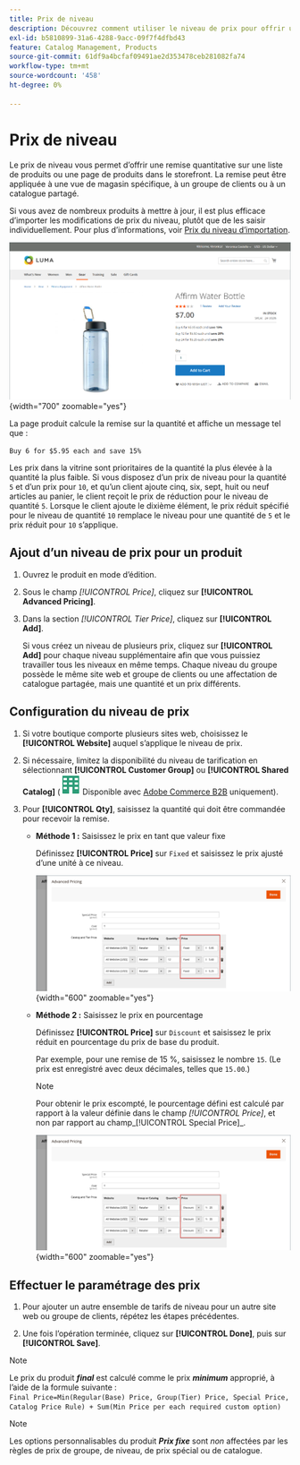 ```yaml
---
title: Prix de niveau
description: Découvrez comment utiliser le niveau de prix pour offrir une remise quantitative à partir d’une liste de produits ou d’une page de produits.
exl-id: b5810899-31a6-4288-9acc-09f7f4dfbd43
feature: Catalog Management, Products
source-git-commit: 61df9a4bcfaf09491ae2d353478ceb281082fa74
workflow-type: tm+mt
source-wordcount: '458'
ht-degree: 0%

---
```


# Prix de niveau

Le prix de niveau vous permet d’offrir une remise quantitative sur une liste de produits ou une page de produits dans le storefront. La remise peut être appliquée à une vue de magasin spécifique, à un groupe de clients ou à un catalogue partagé.

Si vous avez de nombreux produits à mettre à jour, il est plus efficace d’importer les modifications de prix du niveau, plutôt que de les saisir individuellement. Pour plus d’informations, voir [Prix du niveau d’importation](../systems/data-import-price-tier.md).

![ Prix de niveau sur une page de produit storefront](./assets/product-price-tier-storefront.png){width="700" zoomable="yes"}

La page produit calcule la remise sur la quantité et affiche un message tel que :

`Buy 6 for $5.95 each and save 15%`

Les prix dans la vitrine sont prioritaires de la quantité la plus élevée à la quantité la plus faible. Si vous disposez d’un prix de niveau pour la quantité `5` et d’un prix pour `10`, et qu’un client ajoute cinq, six, sept, huit ou neuf articles au panier, le client reçoit le prix de réduction pour le niveau de quantité `5`. Lorsque le client ajoute le dixième élément, le prix réduit spécifié pour le niveau de quantité `10` remplace le niveau pour une quantité de `5` et le prix réduit pour `10` s’applique.

## Ajout d’un niveau de prix pour un produit

1. Ouvrez le produit en mode d’édition.

1. Sous le champ _[!UICONTROL Price]_, cliquez sur **[!UICONTROL Advanced Pricing]**.

1. Dans la section _[!UICONTROL Tier Price]_, cliquez sur **[!UICONTROL Add]**.

   Si vous créez un niveau de plusieurs prix, cliquez sur **[!UICONTROL Add]** pour chaque niveau supplémentaire afin que vous puissiez travailler tous les niveaux en même temps. Chaque niveau du groupe possède le même site web et groupe de clients ou une affectation de catalogue partagée, mais une quantité et un prix différents.

## Configuration du niveau de prix

1. Si votre boutique comporte plusieurs sites web, choisissez le **[!UICONTROL Website]** auquel s’applique le niveau de prix.

1. Si nécessaire, limitez la disponibilité du niveau de tarification en sélectionnant **[!UICONTROL Customer Group]** ou **[!UICONTROL Shared Catalog]** (![Adobe Commerce B2B](../assets/b2b.svg) Disponible avec [Adobe Commerce B2B](./b2b/../introduction.md) uniquement).

1. Pour **[!UICONTROL Qty]**, saisissez la quantité qui doit être commandée pour recevoir la remise.

   - **Méthode 1 :** Saisissez le prix en tant que valeur fixe

     Définissez **[!UICONTROL Price]** sur `Fixed` et saisissez le prix ajusté d’une unité à ce niveau.

     ![Prix de niveau en tant que montant fixe](./assets/product-price-tier-fixed.png){width="600" zoomable="yes"}

   - **Méthode 2 :** Saisissez le prix en pourcentage

     Définissez **[!UICONTROL Price]** sur `Discount` et saisissez le prix réduit en pourcentage du prix de base du produit.

     Par exemple, pour une remise de 15 %, saisissez le nombre `15`. (Le prix est enregistré avec deux décimales, telles que `15.00`.)

     >[!NOTE]
     >
     >Pour obtenir le prix escompté, le pourcentage défini est calculé par rapport à la valeur définie dans le champ _[!UICONTROL Price]_, et non par rapport au champ_[!UICONTROL Special Price]_.

     ![Prix de niveau en pourcentage](./assets/product-price-tier-discount.png){width="600" zoomable="yes"}

## Effectuer le paramétrage des prix

1. Pour ajouter un autre ensemble de tarifs de niveau pour un autre site web ou groupe de clients, répétez les étapes précédentes.

1. Une fois l’opération terminée, cliquez sur **[!UICONTROL Done]**, puis sur **[!UICONTROL Save]**.

>[!NOTE]
>
>Le prix du produit **_final_** est calculé comme le prix **_minimum_** approprié, à l’aide de la formule suivante : <br/>`Final Price=Min(Regular(Base) Price, Group(Tier) Price, Special Price, Catalog Price Rule) + Sum(Min Price per each required custom option)`

>[!NOTE]
>
>Les options personnalisables du produit **_Prix fixe_** sont _non_ affectées par les règles de prix de groupe, de niveau, de prix spécial ou de catalogue.
